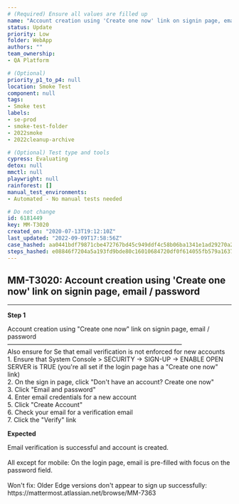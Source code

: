 ```yaml
---
# (Required) Ensure all values are filled up
name: "Account creation using 'Create one now' link on signin page, email / password"
status: Update
priority: Low
folder: WebApp
authors: ""
team_ownership: 
- QA Platform

# (Optional)
priority_p1_to_p4: null
location: Smoke Test
component: null
tags: 
- Smoke test
labels: 
- se-prod
- smoke-test-folder
- 2022smoke
- 2022cleanup-archive

# (Optional) Test type and tools
cypress: Evaluating
detox: null
mmctl: null
playwright: null
rainforest: []
manual_test_environments: 
- Automated - No manual tests needed

# Do not change
id: 6181449
key: MM-T3020
created_on: "2020-07-13T19:12:10Z"
last_updated: "2022-09-09T17:58:56Z"
case_hashed: aa0441bdf79871cbe472767bd45c949ddf4c58b06ba1341e1ad29270a2c1950078ffd4a611a2d6b9d4cd5e4e3ec05358
steps_hashed: e08846f7204a5a193fd9bde80c16010684720df0f614055fb579a1637045296fe6fed2d33e52587fa519be95f04cebc5
---
```


<!-- (Auto-generated) Based on frontmatter's "key" and "name" -->

## MM-T3020: Account creation using 'Create one now' link on signin page, email / password

---

**Step 1**

Account creation using "Create one now" link on signin page, email / password\
————————————————————————————\
Also ensure for Se that email verification is not enforced for new accounts\
1\. Ensure that System Console > SECURITY -> SIGN-UP -> ENABLE OPEN SERVER is TRUE (you're all set if the login page has a "Create one now" link)\
2\. On the sign in page, click "Don't have an account? Create one now"\
3\. Click "Email and password"\
4\. Enter email credentials for a new account\
5\. Click "Create Account"\
6\. Check your email for a verification email\
7\. Click the "Verify" link

**Expected**

Email verification is successful and account is created.\
\
All except for mobile: On the login page, email is pre-filled with focus on the password field.\
\
Won't fix: Older Edge versions don't appear to sign up successfully:\
https\://mattermost.atlassian.net/browse/MM-7363
